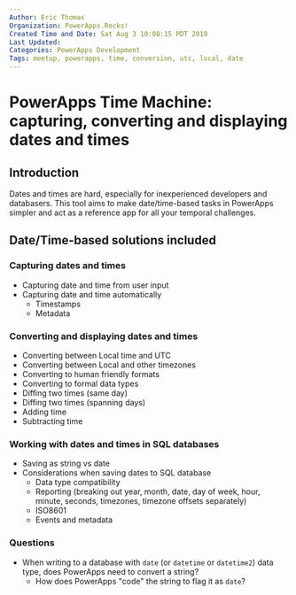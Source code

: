 ```yaml
---
Author: Eric Thomas
Organization: PowerApps.Rocks!
Created Time and Date: Sat Aug 3 10:08:15 PDT 2019
Last Updated: 
Categories: PowerApps Development
Tags: meetup, powerapps, time, conversion, utc, local, date
---
```


# PowerApps Time Machine: capturing, converting and displaying dates and times

## Introduction

Dates and times are hard, especially for inexperienced developers and databasers. This tool aims to make date/time-based tasks in PowerApps simpler and act as a reference app for all your temporal challenges.

## Date/Time-based solutions included

### Capturing dates and times

- Capturing date and time from user input
- Capturing date and time automatically
    - Timestamps
    - Metadata

### Converting and displaying dates and times

- Converting between Local time and UTC
- Converting between Local and other timezones
- Converting to human friendly formats
- Converting to formal data types
- Diffing two times (same day)
- Diffing two times (spanning days)
- Adding time
- Subtracting time

### Working with dates and times in SQL databases

- Saving as string vs date
- Considerations when saving dates to SQL database
    - Data type compatibility
    - Reporting (breaking out year, month, date, day of week, hour, minute, seconds, timezones, timezone offsets separately)
    - ISO8601
    - Events and metadata

### Questions

- When writing to a database with `date` (or `datetime` or `datetime2`) data type, does PowerApps need to convert a string?
    - How does PowerApps "code" the string to flag it as `date`?
